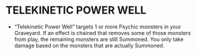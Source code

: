 
# TELEKINETIC POWER WELL

*   “Telekinetic Power Well” targets 1 or more Psychic monsters in your Graveyard. If an effect is chained that removes some of those monsters from play, the remaining monsters are still Summoned. You only take damage based on the monsters that are actually Summoned.

  